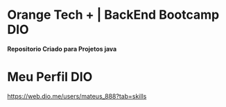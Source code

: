 # Orange Tech + | BackEnd Bootcamp DIO
**Repositorio Criado para Projetos java**

# Meu Perfil DIO
https://web.dio.me/users/mateus_888?tab=skills  
